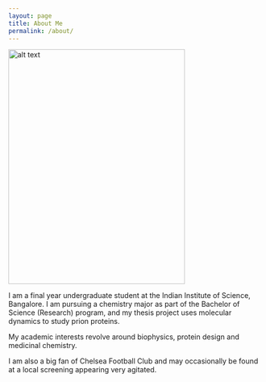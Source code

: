 ```yaml
---
layout: page
title: About Me
permalink: /about/
---
```


<div><p>
<img style="vertical-align: left" src="https://raw.githubusercontent.com/preetham-v/website/master/images/portrait.jpg" alt="alt text" width="350" height="465">
</p>
  
<p style="text-align: justify"> 
  
  
I am a final year undergraduate student at the Indian Institute of Science, Bangalore. I am pursuing a chemistry major as part of the Bachelor of Science (Research) program, and my thesis project uses molecular dynamics to study prion proteins. <br>

My academic interests revolve around biophysics, protein design and medicinal chemistry. <br>

I am also a big fan of Chelsea Football Club and may occasionally be found at a local screening appearing very agitated. <br>

</p>
</div>
